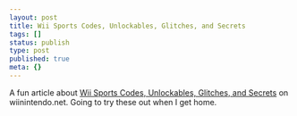 ```yaml
---
layout: post
title: Wii Sports Codes, Unlockables, Glitches, and Secrets
tags: []
status: publish
type: post
published: true
meta: {}
---
```

A fun article about [Wii Sports Codes, Unlockables, Glitches, and Secrets](http://wiinintendo.net/2006/12/04/1955/) on wiinintendo.net.  Going to try these out when I get home.
